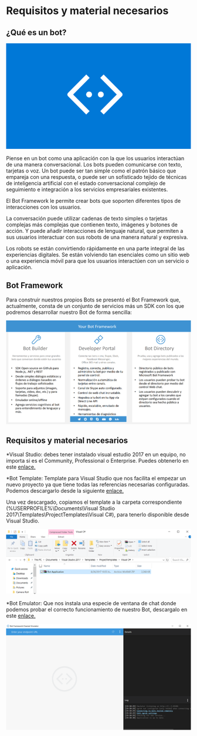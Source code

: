 # Requisitos y material necesarios


## ¿Qué es un bot?

<img src="Imagenes/bot_logo.png"/>

Piense en un bot como una aplicación con la que los usuarios interactúan de una manera conversacional. Los bots pueden comunicarse con texto, tarjetas o voz. Un bot puede ser tan simple como el patrón básico que empareja con una respuesta, o puede ser un sofisticado tejido de técnicas de inteligencia artificial con el estado conversacional complejo de seguimiento e integración a los servicios empresariales existentes.

El Bot Framework le permite crear bots que soporten diferentes tipos de interacciones con los usuarios.

La conversación puede utilizar cadenas de texto simples o tarjetas complejas más complejas que contienen texto, imágenes y botones de acción. Y puede añadir interacciones de lenguaje natural, que permiten a sus usuarios interactuar con sus robots de una manera natural y expresiva.

Los robots se están convirtiendo rápidamente en una parte integral de las experiencias digitales. Se están volviendo tan esenciales como un sitio web o una experiencia móvil para que los usuarios interactúen con un servicio o aplicación.

## Bot Framework 

Para construir nuestros propios Bots se presentó el Bot Framework que, actualmente, consta de un conjunto de servicios más un SDK con los que podremos desarrollar nuestro Bot de forma sencilla:

<img src="Imagenes/framework.png"/>

## Requisitos y material necesarios

*Visual Studio: debes tener instalado visual estudio 2017 en un equipo, no importa si es el Community, Professional o Enterprise. Puedes obtenerlo en este [enlace.](https://www.visualstudio.com/es/downloads/?rr=https%3A%2F%2Fwww.google.com.mx%2F) 

*Bot Template: Template para Visual Studio que nos facilita el empezar un nuevo proyecto ya que tiene todas las referencias necesarias configuradas. Podemos descargarlo desde la siguiente [enlace.](http://aka.ms/bf-bc-vstemplate)

Una vez descargado, copiamos el template a la carpeta correspondiente (%USERPROFILE%\Documents\Visual Studio 2017\Templates\ProjectTemplates\Visual C#), para tenerlo disponible desde Visual Studio.

<img src="Imagenes/template.png"/>

*Bot Emulator: Que nos instala una especie de ventana de chat donde podemos probar el correcto funcionamiento de nuestro Bot, descargalo en este [enlace.](https://github.com/Microsoft/BotFramework-Emulator/releases/download/v3.5.31/botframework-emulator-Setup-3.5.31.exe)

<img src="Imagenes/emulador.png"/>